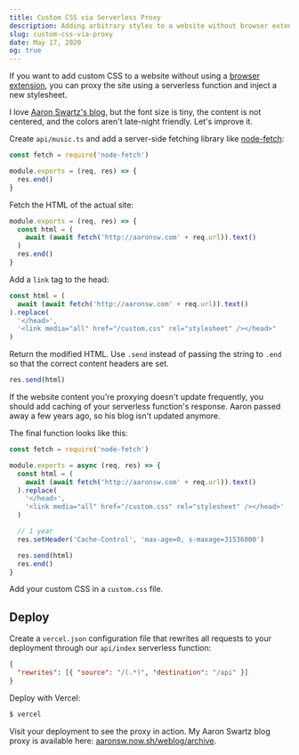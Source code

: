 ```yaml
---
title: Custom CSS via Serverless Proxy
description: Adding arbitrary styles to a website without browser extensions.
slug: custom-css-via-proxy
date: May 17, 2020
og: true
---
```


If you want to add custom CSS to a website without using a
[browser extension](https://userstyles.org/), you can proxy the site using a
serverless function and inject a new stylesheet.

I love [Aaron Swartz's blog](http://aaronsw.com/weblog/archive), but the font
size is tiny, the content is not centered, and the colors aren't late-night
friendly. Let's improve it.

Create `api/music.ts` and add a server-side fetching library like
[node-fetch](https://github.com/node-fetch/node-fetch):

```js
const fetch = require('node-fetch')

module.exports = (req, res) => {
  res.end()
}
```

Fetch the HTML of the actual site:

```js
module.exports = (req, res) => {
  const html = (
    await (await fetch('http://aaronsw.com' + req.url)).text()
  )
  res.end()
}
```

Add a `link` tag to the head:

```js
const html = (
  await (await fetch('http://aaronsw.com' + req.url)).text()
).replace(
  '</head>',
  '<link media="all" href="/custom.css" rel="stylesheet" /></head>"
)
```

Return the modified HTML. Use `.send` instead of passing the string to `.end` so
that the correct content headers are set.

```js
res.send(html)
```

If the website content you're proxying doesn't update frequently, you should add
caching of your serverless function's response. Aaron passed away a few years
ago, so his blog isn't updated anymore.

The final function looks like this:

```js
const fetch = require('node-fetch')

module.exports = async (req, res) => {
  const html = (
    await (await fetch('http://aaronsw.com' + req.url)).text()
  ).replace(
    '</head>',
    '<link media="all" href="/custom.css" rel="stylesheet" /></head>'
  )

  // 1 year
  res.setHeader('Cache-Control', 'max-age=0, s-maxage=31536000')

  res.send(html)
  res.end()
}
```

Add your custom CSS in a `custom.css` file.

## Deploy

Create a `vercel.json` configuration file that rewrites all requests to your
deployment through our `api/index` serverless function:

```json
{
  "rewrites": [{ "source": "/(.*)", "destination": "/api" }]
}
```

Deploy with Vercel:

```bash
$ vercel
```

Visit your deployment to see the proxy in action. My Aaron Swartz blog proxy is
available here:
[aaronsw.now.sh/weblog/archive](https://aaronsw.now.sh/weblog/archive).
